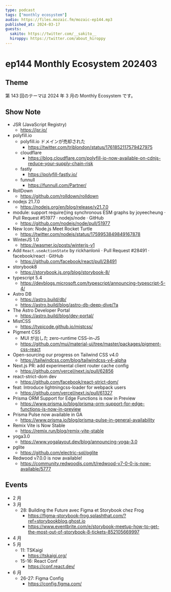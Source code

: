 ```yaml
---
type: podcast
tags: ["monthly ecosystem"]
audio: https://files.mozaic.fm/mozaic-ep144.mp3
published_at: 2024-03-17
guests:
  sakito: https://twitter.com/__sakito__
  hiroppy: https://twitter.com/about_hiroppy
---
```


# ep144 Monthly Ecosystem 202403

## Theme

第 143 回のテーマは 2024 年 3 月の Monthly Ecosystem です。

## Show Note

- JSR (JavaScript Registry)
  - https://jsr.io/
- polyfill.io
  - polyfill.io ドメインが売却された
    - https://twitter.com/triblondon/status/1761852117579427975
  - cloudflare
    - https://blog.cloudflare.com/polyfill-io-now-available-on-cdnjs-reduce-your-supply-chain-risk
  - fastly
    - https://polyfill-fastly.io/
  - funnull
    - https://funnull.com/Partner/
- RollDown
  - https://github.com/rolldown/rolldown
- nodejs 21.7.0
  - https://nodejs.org/en/blog/release/v21.7.0
- module: support require()ing synchronous ESM graphs by joyeecheung · Pull Request #51977 · nodejs/node · GitHub
  - https://github.com/nodejs/node/pull/51977
- New Icon: Node.js Meet Rocket Turtle
  - https://twitter.com/nodejs/status/1759953849849167878
- WinterJS 1.0
  - https://wasmer.io/posts/winterjs-v1
- Add `React.useActionState` by rickhanlonii · Pull Request #28491 · facebook/react · GitHub
  - https://github.com/facebook/react/pull/28491
- storybook8
  - https://storybook.js.org/blog/storybook-8/
- typescript 5.4
  - https://devblogs.microsoft.com/typescript/announcing-typescript-5-4/
- Astro DB
  - https://astro.build/db/
  - https://astro.build/blog/astro-db-deep-dive/?a
- The Astro Developer Portal
  - https://astro.build/blog/dev-portal/
- MistCSS
  - https://typicode.github.io/mistcss/
- Pigment CSS
  - MUI が出した zero-runtime CSS-in-JS
  - https://github.com/mui/material-ui/tree/master/packages/pigment-css-react
- Open-sourcing our progress on Tailwind CSS v4.0
  - https://tailwindcss.com/blog/tailwindcss-v4-alpha
- Next.js PR: add experimental client router cache config
  - https://github.com/vercel/next.js/pull/62856
- react-strict-dom dev
  - https://github.com/facebook/react-strict-dom/
- feat: Introduce lightningcss-loader for webpack users
  - https://github.com/vercel/next.js/pull/61327
- Prisma ORM Support for Edge Functions is now in Preview
  - https://www.prisma.io/blog/prisma-orm-support-for-edge-functions-is-now-in-preview
- Prisma Pulse now available in GA
  - https://www.prisma.io/blog/prisma-pulse-in-general-availability
- Remix Vite is Now Stable
  - https://remix.run/blog/remix-vite-stable
- yoga3.0
  - https://www.yogalayout.dev/blog/announcing-yoga-3.0
- pglite
  - https://github.com/electric-sql/pglite
- Redwood v7.0.0 is now available!
  - https://community.redwoodjs.com/t/redwood-v7-0-0-is-now-available/5777

## Events

- 2 月
- 3 月
  - 28: Building the Future avec Figma et Storybook chez Frog
    - https://figma-storybook-frog.splashthat.com/?ref=storybookblog.ghost.io
    - https://www.eventbrite.com/e/storybook-meetup-how-to-get-the-most-out-of-storybook-8-tickets-852105669997
- 4 月
- 5 月
  - 11: TSKaigi
    - https://tskaigi.org/
  - 15-16: React Conf
    - https://conf.react.dev/
- 6 月
  - 26-27: Figma Config
    - https://config.figma.com/
